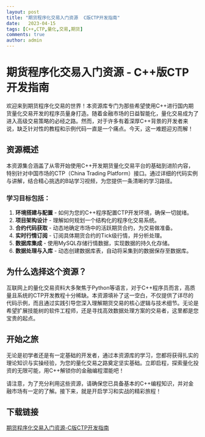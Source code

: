 ```yaml
---
layout: post
title: "期货程序化交易入门资源  C版CTP开发指南"
date:   2023-04-15
tags: [C++,CTP,量化,交易,期货]
comments: true
author: admin
---
```

# 期货程序化交易入门资源 - C++版CTP开发指南

欢迎来到期货程序化交易的世界！本资源库专门为那些希望使用C++进行国内期货量化交易开发的程序员量身打造。随着金融市场的日益智能化，量化交易成为了进入高级交易策略的必经之路。然而，对于许多有着深厚C++背景的开发者来说，缺乏针对性的教程和示例代码一直是一个痛点。今天，这一难题迎刃而解！

## 资源概述

本资源集合涵盖了从零开始使用C++开发期货量化交易平台的基础到进阶内容，特别针对中国市场的CTP（China Trading Platform）接口。通过详细的代码实例与讲解，结合精心挑选的B站学习视频，为您提供一条清晰的学习路径。

### 学习目标包括：

1. **环境搭建与配置** - 如何为您的C++程序配置CTP开发环境，确保一切就绪。
2. **项目架构设计** - 理解如何规划一个结构化的程序化交易系统。
3. **合约代码获取** - 动态地确定市场中的活跃期货合约，为交易做准备。
4. **实时行情订阅** - 订阅具体期货合约的Tick级行情，并分析处理。
5. **数据库集成** - 使用MySQL存储行情数据，实现数据的持久化存储。
6. **数据处理与入库** - 动态创建数据库表，自动将采集到的数据保存至数据库。

## 为什么选择这个资源？

互联网上的量化交易资料大多聚焦于Python等语言，对于C++程序员而言，高质量且系统的CTP开发教程十分稀缺。本资源填补了这一空白，不仅提供了详尽的代码示例，而且通过实践引导您深入理解期货交易的核心逻辑与技术细节。无论是希望扩展技能树的软件工程师，还是寻找高效数据处理方案的交易者，这里都是您宝贵的起点。

## 开始之旅

无论是初学者还是有一定基础的开发者，通过本资源库的学习，您都将获得扎实的理论知识与实操经验，为您的量化交易之路奠定坚实基础。立即启程，探索量化投资的无限可能，用C++解锁你的金融编程潜能吧！

请注意，为了充分利用这些资源，请确保您已具备基本的C++编程知识，并对金融市场有一定的了解。接下来，就是开启学习和实战的精彩旅程！

## 下载链接

[期货程序化交易入门资源-C版CTP开发指南](https://pan.quark.cn/s/fb64eb4aa059)